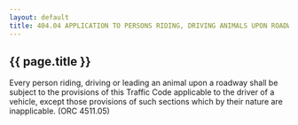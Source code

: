 ---
layout: default 
title: 404.04 APPLICATION TO PERSONS RIDING, DRIVING ANIMALS UPON ROADWAY.---

{{ page.title }}
----------------

Every person riding, driving or leading an animal upon a roadway shall
be subject to the provisions of this Traffic Code applicable to the
driver of a vehicle, except those provisions of such sections which by
their nature are inapplicable. (ORC 4511.05)
